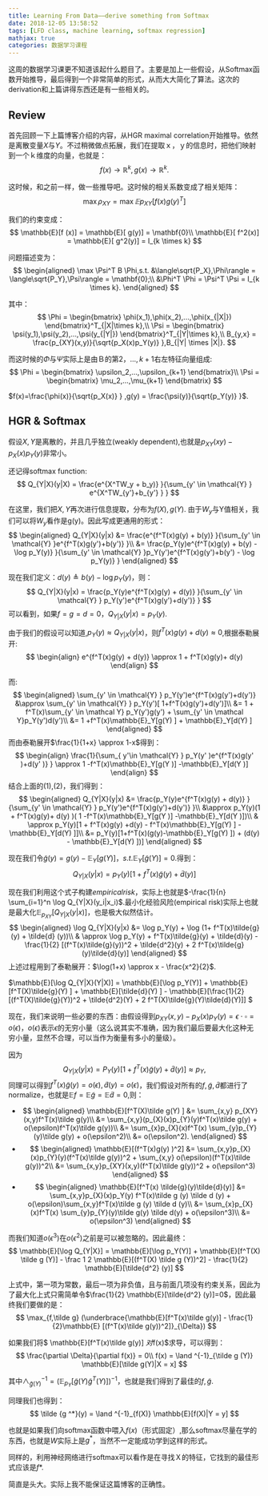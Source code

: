 ```yaml
---
title: Learning From Data——derive something from Softmax
date: 2018-12-05 13:58:52
tags: [LFD class, machine learning, softmax regression]
mathjax: true
categories: 数据学习课程
---
```

这周的数据学习课更不知道该起什么题目了。主要是加上一些假设，从Softmax函数开始推导，最后得到一个非常简单的形式，从而大大简化了算法。这次的derivation和上篇讲得东西还是有一些相关的。
<!--more-->
## Review ##

首先回顾一下上篇博客介绍的内容，从HGR maximal correlation开始推导。依然是离散变量$X$与$Y$。不过稍微做点拓展，我们在提取ｘ，ｙ的信息时，把他们映射到一个ｋ维度的向量，也就是：
$$f(x) \rightarrow \mathbb{R}^k,g(x) \rightarrow \mathbb{R}^k.$$

这时候，和之前一样，做一些推导吧。这时候的相关系数变成了相关矩阵：
$$
\max ρ_{XY}=\max 𝔼 p_{XY}[f(x) g(y)^T]
$$

我们的约束变成：
$$
\mathbb{E}[f (x)] = \mathbb{E}[ g(y)] = \mathbf{0}\\
\mathbb{E}[ f^2(x)] = \mathbb{E}[ g^2(y)] = I_{k \times k}
$$

问题描述变为：
$$
\begin{aligned}
\max \Psi^T B \Phi,s.t. &\langle\sqrt{P_X},\Phi\rangle = \langle\sqrt{P_Y},\Psi\rangle = \mathbf{0};\\
&\Phi^T \Phi  =  \Psi^T \Psi  = I_{k \times k}.
\end{aligned}
$$

其中：
$$
\Phi = \begin{bmatrix}
\phi(x_1),\phi(x_2),...,\phi(x_{|X|})
\end{bmatrix}^T_{|X|\times k},\\
\Psi = \begin{bmatrix}
\psi(y_1),\psi(y_2),...,\psi(y_{|Y|})
\end{bmatrix}^T_{|Y|\times k},\\
B_{y,x} =  \frac{p_{XY}(x,y)}{\sqrt{p_X(x)p_Y(y)} },B_{|Y| \times |X|}.
$$

而这时候的$\Phi$与$\Psi$实际上是由Ｂ的第$2，...,k+1$右左特征向量组成:
$$
\Phi = \begin{bmatrix}
\upsilon_2,...,\upsilon_{k+1}
\end{bmatrix}\\
\Psi = \begin{bmatrix}
\mu_2,...,\mu_{k+1}
\end{bmatrix}
$$

$f(x)=\frac{\phi(x)}{\sqrt{p_X(x)} } ,g(y) = \frac{\psi(y)}{\sqrt{p_Y(y)} }$.

## HGR & Softmax ##

假设$X,Y$是离散的，并且几乎独立(weakly dependent),也就是$p_{XY}(xy) - p_{X}(x)p_{Y}(y)$非常小。

还记得softmax function:
$$
Q_{Y|X}(y|X) = \frac{e^{X^TW_y + b_y)} }{\sum_{y' \in \mathcal{Y} } e^{X^TW_{y'}+b_{y'} } }
$$

在这里，我们把$X,Y$再次进行信息提取，分布为$f(X),g(Y)$. 由于$W_y$与Y值相关，我们可以将$W_y$看作是g(y)。因此写成更通用的形式：
$$
\begin{aligned}
Q_{Y|X}(y|x) &= \frac{e^{f^T(x)g(y) + b(y)} }{\sum_{y' \in \mathcal{Y} }e^{f^T(x)g(y')+b(y')} }\\
&= \frac{p_Y(y)e^{f^T(x)g(y) + b(y) - \log p_Y(y)} }{\sum_{y' \in \mathcal{Y} }p_Y(y')e^{f^T(x)g(y')+b(y') - \log p_Y(y)} }
\end{aligned}
$$

现在我们定义：$d(y) \triangleq b(y)-\log p_Y(y)$，则：
$$
Q_{Y|X}(y|x) = \frac{p_Y(y)e^{f^T(x)g(y) + d(y)} }{\sum_{y' \in \mathcal{Y} } p_Y(y')e^{f^T(x)g(y')+d(y')} }
$$
可以看到，如果$f = g = d =  0$，$Q_{Y|X}(y|x) = p_Y(y)$.

由于我们的假设可以知道,$p_Y(y) \approx Q_{Y|X}(y|x)$，则$f^T(x)g(y)+ d(y) \approx 0$,根据泰勒展开:
$$
\begin{align}
e^{f^T(x)g(y) + d(y)} \approx 1 + f^T(x)g(y)+ d(y)
\end{align}
$$

而:
$$
\begin{aligned}
\sum_{y' \in \mathcal{Y} } p_Y(y')e^{f^T(x)g(y')+d(y')} &\approx \sum_{y' \in \mathcal{Y} } p_Y(y')[ 1+f^T(x)g(y')+d(y')]\\
&= 1 + f^T(x)\sum_{y' \in \mathcal Y} p_Y(y')g(y') + \sum_{y' \in \mathcal Y}p_Y(y')d(y')\\
&= 1 +f^T(x)\mathbb{E}_Y[g(Y) ] + \mathbb{E}_Y[d(Y) ] 
\end{aligned}
$$
而由泰勒展开$\frac{1}{1+x} \approx  1-x$得到：
$$
\begin{align}
\frac{1}{\sum_{ y'\in \mathcal{Y} } p_Y(y' )e^{f^T(x)g(y' )+d(y' )} } \approx 1 -f^T(x)\mathbb{E}_Y[g(Y )] -\mathbb{E}_Y[d(Y )]
\end{align}
$$
结合上面的(1),(2)，我们得到：
$$
\begin{aligned}
Q_{Y|X}(y|x) &= \frac{p_Y(y)e^{f^T(x)g(y) + d(y)} }{\sum_{y' \in \mathcal{Y} } p_Y(y')e^{f^T(x)g(y')+d(y')} }\\
&\approx p_Y(y)(1 + f^T(x)g(y)+ d(y) )( 1 -f^T(x)\mathbb{E}_Y[g(Y )] -\mathbb{E}_Y[d(Y )])\\
& \approx p_Y(y)[1 + f^T(x)g(y) +d(y) - f^T(x)\mathbb{E}_Y[g(Y) ] - \mathbb{E}_Y[d(Y) ]]\\
&= p_Y(y)[1+f^T(x)(g(y)-\mathbb{E}_Y[g(Y) ]) + (d(y) - \mathbb{E}_Y[d(Y) ])]
\end{aligned}
$$

现在我们令$\tilde{g}(y) = g(y) - \mathbb{E}_Y[g(Y)]，s.t. \mathbb{E}_Y[\tilde {g}(Y)] = 0$.得到：
$$
Q_{Y|X}(y|x) = p_Y(y)[1+ f^T(x)\tilde g (y) + \tilde d (y)]
$$

现在我们利用这个式子构建$empirical risk$，实际上也就是$-\frac{1}{n} \sum_{i=1}^n \log Q_{Y|X}(y_i|x_i)$.最小化经验风险(empirical risk)实际上也就是最大化$\mathbb{E}_{p_{XY} } [ Q_{Y|X}(y|x)]$，也是极大似然估计。
$$
\begin{aligned}
\log Q_{Y|X}(y|x) &= \log p_Y(y) + \log (1+ f^T(x)\tilde{g}(y) + \tilde{d} (y))\\
& \approx \log p_Y(y) + f^T(x)\tilde{g}(y) + \tilde{d}(y) -  \frac{1}{2} [(f^T(x)\tilde{g}(y))^2 + \tilde{d^2}(y) + 2 f^T(x)\tilde{g}(y)\tilde{d}(y)]
\end{aligned}
$$
上述过程用到了泰勒展开：$\log(1+x) \approx x - \frac{x^2}{2}$.

$\mathbb{E}[\log Q_{Y|X}(Y|X)] = \mathbb{E}[\log p_Y(Y)] + \mathbb{E}[f^T(X)\tilde{g}(Y) ] + \mathbb{E}[\tilde{d}(Y) ] - \mathbb{E}[\frac{1}{2} [(f^T(X)\tilde{g}(Y))^2 + \tilde{d^2}(Y) + 2 f^T(X)\tilde{g}(Y)\tilde{d}(Y)]] $

现在，我们来说明一些必要的东西：由假设得到$p_{XY}(x,y) - p_X(x)p_Y(y) = \epsilon \cdot \square = o(\epsilon)$，$o(\epsilon)$表示$\epsilon$的无穷小量（这么说其实不准确，因为我们最后要最大化这种无穷小量，显然不合理，可以当作为衡量有多小的量级）。

因为$$Q_{Y|X}(y|x) = P_Y(y)[1+f^T(x)\tilde{g}(y) + \tilde{d}(y)] \approx p_{Y},$$
同理可以得到$f^T(x)\tilde g (y)  = o(\epsilon),\tilde d (y) = o(\epsilon)$，我们假设对所有的$f,\tilde g,\tilde d$都进行了normalize，也就是$\mathbb{E}f = \mathbb{E}\tilde{g} = \mathbb{E}\tilde{d} = 0$,则：
* $$
\begin{aligned}
\mathbb{E}[f^T(X)\tilde g(Y) ] &= \sum_{x,y} p_{XY}(x,y)f^T(x)\tilde g(y)\\
&= \sum_{x,y}(p_{X}(x)p_{Y}(y)f^T(x)\tilde g(y) + o(\epsilon)f^T(x)\tilde g(y))\\
&= \sum_{x}p_{X}(x)f^T(x) \sum_{y}p_{Y}(y)\tilde g(y) + o(\epsilon^2)\\
&= o(\epsilon^2).
\end{aligned}
$$
* $$
\begin{aligned}
\mathbb{E}[(f^T(x)g(y) )^2] &= \sum_{x,y}p_{X}(x)p_{Y}(y)(f^T(x)\tilde g(y))^2 + \sum_{x,y} o(\epsilon)(f^T(x)\tilde g(y))^2\\
&= \sum_{x,y}p_{XY}(x,y)(f^T(x)\tilde g(y))^2 + o(\epsilon^3)
\end{aligned}
$$
* $$
\begin{aligned}
\mathbb{E}[f^T(x) \tilde{g}(y)\tilde{d}(y)] &= \sum_{x,y}p_{X}(x)p_Y(y) f^T(x)\tilde g (y) \tilde d (y) + o(\epsilon)\sum_{x,y}f^T(x)\tilde g (y) \tilde d (y)\\
&= \sum_{x}p_{X}(x)f^T(x) \sum_{y}p_{Y}(y)\tilde g(y) \tilde d(y) + o(\epsilon^3)\\
&=  o(\epsilon^3)
\end{aligned}
$$

而我们知道$o(\epsilon^3)$在$o(\epsilon^2)$之前是可以被忽略的。因此最终：
$$
\mathbb{E}[\log Q_{Y|X}] = \mathbb{E}[\log p_Y(Y)] + \mathbb{E}[f^T(X) \tilde g (Y)] - \frac 1 2 \mathbb{E}[(f^T(X) \tilde g (Y))^2] - \frac{1}{2} \mathbb{E}[\tilde{d^2} (y)]
$$

上式中，第一项为常数，最后一项为非负值，且与前面几项没有约束关系，因此为了最大化上式只需简单令$\frac{1}{2} \mathbb{E}[\tilde{d^2} (y)]=0$，因此最终我们要做的是：
$$
\max_{f,\tilde g} (\underbrace{\mathbb{E}[f^T(x)\tilde g(y)] - \frac{1}{2}\mathbb{E} [(f^T(x)\tilde g(y))^2]}_{\Delta}) 
$$

如果我们将$ \mathbb{E}[f^T(x)\tilde g(y)] $对$f(x)$求导，可以得到：
$$
\frac{\partial \Delta}{\partial f(x)} = 0\\
f(x) = \land ^{-1}_{\tilde g (Y)} \mathbb{E}[\tilde g(Y)|X = x]
$$

其中$\land ^{-1}_{\tilde g (Y)}=(\mathbb{E}_{p_Y}[\tilde g(Y){\tilde g}^T(Y)])^{-1}$，也就是我们得到了最佳的$f,\tilde g$.

同理我们也得到：
$$
\tilde {g ^*}(y) = \land ^{-1}_{f(X)} \mathbb{E}[f(X)|Y = y]
$$

也就是如果我们向softmax函数中喂入$f(x)$（形式固定）,那么softmax尽量在学的东西，也就是$W$实际上是$g^*$，当然不一定能成功学到这样的形式。

同样的，利用神经网络进行softmax可以看作是在寻找Ｘ的特征，它找到的最佳形式应该是$f*$.

简直是头大。实际上我不能保证这篇博客的正确性。